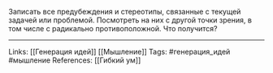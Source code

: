 Записать все предубеждения и стереотипы, связанные с текущей задачей или проблемой. Посмотреть на них с другой точки зрения, в том числе с радикально противоположной. Что получится?
___
Links: [[Генерация идей]] [[Мышление]]
Tags: #генерация_идей #мышление 
References: [[Гибкий ум]] 